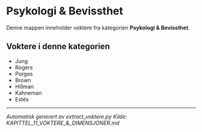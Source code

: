 # Psykologi & Bevissthet

Denne mappen inneholder voktere fra kategorien **Psykologi & Bevissthet**.

## Voktere i denne kategorien

- Jung
- Rogers
- Porges
- Brown
- Hillman
- Kahneman
- Estés

---

*Automatisk generert av extract_voktere.py*
*Kilde: KAPITTEL_11_VOKTERE_&_DIMENSJONER.md*
